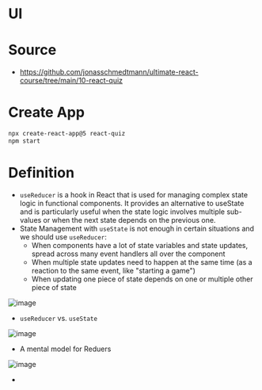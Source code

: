# UI


# Source
- https://github.com/jonasschmedtmann/ultimate-react-course/tree/main/10-react-quiz

# Create App
```bash
npx create-react-app@5 react-quiz
npm start
```

# Definition
- `useReducer` is a hook in React that is used for managing complex state logic in functional components. It provides an alternative to useState and is particularly useful when the state logic involves multiple sub-values or when the next state depends on the previous one.
- State Management with `useState` is not enough in certain situations and we should use `useReducer`:
  - When components have a lot of state variables and state updates, spread across many event handlers all over the component
  - When multiple state updates need to happen at the same time (as a reaction to the same event, like "starting a game")
  - When updating one piece of state depends on one or multiple other piece of state
 
![image](https://github.com/ehsan-ebadi/React/assets/64855572/7994658b-b915-400b-af6d-7720a912b90d)

- `useReducer` vs. `useState`

![image](https://github.com/ehsan-ebadi/React/assets/64855572/1354d75c-7678-4e62-8e09-445a5e708dfb)

- A mental model for Reduers

![image](https://github.com/ehsan-ebadi/React/assets/64855572/2f16f217-c4cf-4af2-abbc-09e9c1bddd33)

- 
